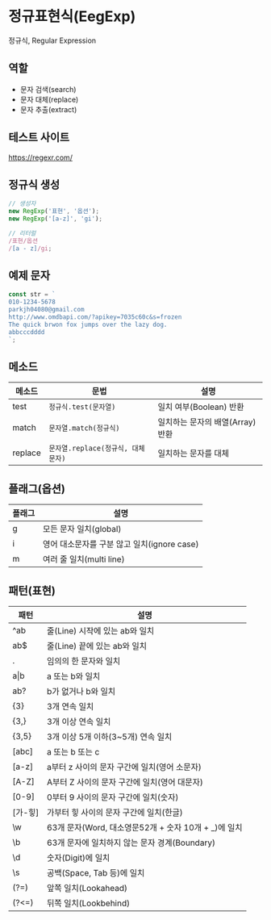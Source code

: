 # 정규표현식(EegExp)

정규식, Regular Expression

## 역할

- 문자 검색(search)
- 문자 대체(replace)
- 문자 추출(extract)

## 테스트 사이트

https://regexr.com/

## 정규식 생성

```js
// 생성자
new RegExp('표현', '옵션');
new RegExp('[a-z]', 'gi');

// 리터럴
/표현/옵션
/[a - z]/gi;
```

## 예제 문자

```js
const str = `
010-1234-5678
parkjh04080@gmail.com
http://www.omdbapi.com/?apikey=7035c60c&s=frozen
The quick brwon fox jumps over the lazy dog.
abbcccdddd
`;
```

## 메소드

| 메소드  | 문법                               | 설명                             |
| ------- | ---------------------------------- | -------------------------------- |
| test    | `정규식.test(문자열)`              | 일치 여부(Boolean) 반환          |
| match   | `문자열.match(정규식)`             | 일치하는 문자의 배열(Array) 반환 |
| replace | `문자열.replace(정규식, 대체문자)` | 일치하는 문자를 대체             |

## 플래그(옵션)

| 플래그 | 설명                                        |
| ------ | ------------------------------------------- |
| g      | 모든 문자 일치(global)                      |
| i      | 영어 대소문자를 구분 않고 일치(ignore case) |
| m      | 여러 줄 일치(multi line)                    |

## 패턴(표현)

| 패턴       | 설명                                                  |
| ---------- | ----------------------------------------------------- |
| ^ab        | 줄(Line) 시작에 있는 ab와 일치                        |
| ab$        | 줄(Line) 끝에 있는 ab와 일치                          |
| .          | 임의의 한 문자와 일치                                 |
| a&verbar;b | a 또는 b와 일치                                       |
| ab?        | b가 없거나 b와 일치                                   |
| {3}        | 3개 연속 일치                                         |
| {3,}       | 3개 이상 연속 일치                                    |
| {3,5}      | 3개 이상 5개 이하(3~5개) 연속 일치                    |
| [abc]      | a 또는 b 또는 c                                       |
| [a-z]      | a부터 z 사이의 문자 구간에 일치(영어 소문자)          |
| [A-Z]      | A부터 Z 사이의 문자 구간에 일치(영어 대문자)          |
| [0-9]      | 0부터 9 사이의 문자 구간에 일치(숫자)                 |
| [가-힣]    | 가부터 힣 사이의 문자 구간에 일치(한글)               |
| \w         | 63개 문자(Word, 대소영문52개 + 숫자 10개 + \_)에 일치 |
| \b         | 63개 문자에 일치하지 않는 문자 경계(Boundary)         |
| \d         | 숫자(Digit)에 일치                                    |
| \s         | 공백(Space, Tab 등)에 일치                            |
| (?=)       | 앞쪽 일치(Lookahead)                                  |
| (?<=)      | 뒤쪽 일치(Lookbehind)                                 |
